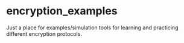 # encryption_examples
Just a place for examples/simulation tools for learning and practicing different encryption protocols.

